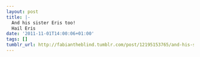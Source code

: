 ```yaml
---
layout: post
title: |-
  And his sister Eris too!
  Hail Eris
date: '2011-11-01T14:00:06+01:00'
tags: []
tumblr_url: http://fabiantheblind.tumblr.com/post/12195153765/and-his-sister-eris-too-hail-eris
---
```

